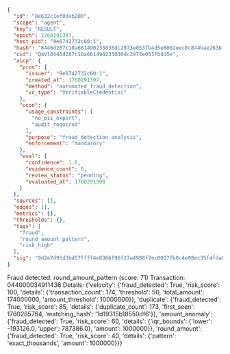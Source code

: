 ```json
{
  "id": "8e632c1ef03eb200",
  "scope": "agent",
  "key": "RESULT",
  "epoch": 1760291397,
  "host_pid": "9e6742732c60:1",
  "hash": "8446d287c10a661490235036dc2973e053fb4d5e8002eec8c844bae263bfe300",
  "cid": "QmV18446d287c10a661490235036dc2973e053fb4d5e",
  "aicp": {
    "prov": {
      "issuer": "9e6742732c60:1",
      "created_at": 1760291397,
      "method": "automated_fraud_detection",
      "vc_type": "VerifiableCredential"
    },
    "ucon": {
      "usage_constraints": [
        "no_pii_export",
        "audit_required"
      ],
      "purpose": "fraud_detection_analysis",
      "enforcement": "mandatory"
    },
    "eval": {
      "confidence": 1.0,
      "evidence_count": 0,
      "review_status": "pending",
      "evaluated_at": 1760291398
    }
  },
  "sources": [],
  "edges": [],
  "metrics": {},
  "thresholds": {},
  "tags": [
    "fraud",
    "round_amount_pattern",
    "risk_high"
  ],
  "sig": "9d2e7d95d3bd57ffff4e8366f96f27a4908f7ec0017fb8c4e08ec35f4fda0d2f"
}
```

Fraud detected: round_amount_pattern (score: 71)
Transaction: 044000034911436
Details: {'velocity': {'fraud_detected': True, 'risk_score': 100, 'details': {'transaction_count': 174, 'threshold': 50, 'total_amount': 174000000, 'amount_threshold': 10000000}}, 'duplicate': {'fraud_detected': True, 'risk_score': 85, 'details': {'duplicate_count': 173, 'first_seen': 1760285764, 'matching_hash': '1d19315b18550df6'}}, 'amount_anomaly': {'fraud_detected': True, 'risk_score': 60, 'details': {'iqr_bounds': {'lower': -193126.0, 'upper': 787386.0}, 'amount': 1000000}}, 'round_amount': {'fraud_detected': True, 'risk_score': 40, 'details': {'pattern': 'exact_thousands', 'amount': 1000000}}}